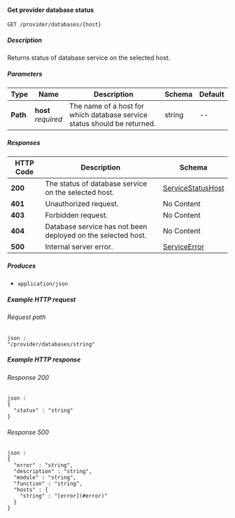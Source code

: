 
<a name="get_provider_database_status"></a>
#### Get provider database status
```
GET /provider/databases/{host}
```


##### Description
Returns status of database service on the selected host.


##### Parameters

|Type|Name|Description|Schema|Default|
|---|---|---|---|---|
|**Path**|**host**  <br>*required*|The name of a host for which database service status should be returned.|string|--|


##### Responses

|HTTP Code|Description|Schema|
|---|---|---|
|**200**|The status of database service on the selected host.|[ServiceStatusHost](../definitions/ServiceStatusHost.md#servicestatushost)|
|**401**|Unauthorized request.|No Content|
|**403**|Forbidden request.|No Content|
|**404**|Database service has not been deployed on the selected host.|No Content|
|**500**|Internal server error.|[ServiceError](../definitions/ServiceError.md#serviceerror)|


##### Produces

* `application/json`


##### Example HTTP request

###### Request path
```
json :
"/provider/databases/string"
```


##### Example HTTP response

###### Response 200
```
json :
{
  "status" : "string"
}
```


###### Response 500
```
json :
{
  "error" : "string",
  "description" : "string",
  "module" : "string",
  "function" : "string",
  "hosts" : {
    "string" : "[error](#error)"
  }
}
```



